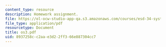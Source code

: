 ```yaml
---
content_type: resource
description: Homework assignment.
file: https://ol-ocw-studio-app-qa.s3.amazonaws.com/courses/esd-34-system-architecture-january-iap-2007/8937258cc2aae3d22ff366e887304cc7_os3.pdf
file_type: application/pdf
resourcetype: Document
title: os3.pdf
uid: 8937258c-c2aa-e3d2-2ff3-66e887304cc7
---
```

